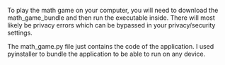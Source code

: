 To play the math game on your computer, you will need to download the math_game_bundle and then run the executable inside. There will most likely be privacy errors which can be bypassed in your privacy/security settings.

The math_game.py file just contains the code of the application. I used pyinstaller to bundle the application to be able to run on any device.
